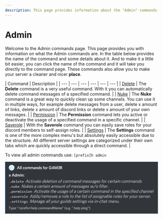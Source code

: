 ```yaml
---
description: This page provides information about the "Admin" commands category.
---
```


# Admin

Welcome to the Admin commands page. This page provides you with information on what the Admin commands are. In the table below provides the name of the command and some details about it. And to make it a little bit easier, you can click the name of the command and it will take you directly to the command page. These commands also allow you to make your server a cleaner and nicer **place**.

| Command | Description |
| --- | --- | --- | --- | --- | --- |
| [Delete](delete.md) | The **Delete** command is a very useful command. With it you can automatically delete command messages of a specified command. |
| [Nuke](nuke.md) | The **Nuke** command is a great way to quickly clean up some channels. You can use it in multiple ways, for example delete messages from a user, delete x amount of links, delete x amount of discord links or delete x amount of your own messages. |
| [Permission](permission.md) | The **Permission** command lets you active or deactivate the usage of a specified command in a specific channel. |
| [Saverole](saverole.md) | With the **Saverole** command you can easily save roles for your discord members to self-assign roles. |
| [Settings](settings.md) | The **Settings** command is one of the more complex menu's but absolutely easily accessible due to the structure. All different server settings are categorized under their own tabs which are quickly accessible through a direct command. |

To view all admin commands use: `[prefix]h admin`

![](../../.gitbook/assets/image%20%2830%29.png)


